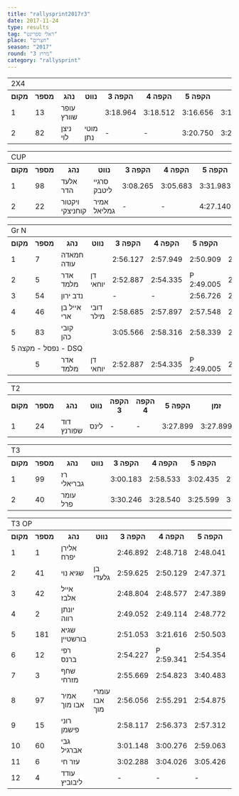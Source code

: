 ```yaml
---
title: "rallysprint2017r3"
date: 2017-11-24
type: results
tag: "ראלי ספרינט"
place: "חצרים"
season: "2017"
round: "מרוץ 3"
category: "rallysprint"
---
```

<table class="line_color">
    <tr>
        <td colspan="99" class="title_font">2X4</td>
    </tr>
    <tr class="rnkh_bkcolor">
        <th class="rnkh_font">מקום</th>
        <th class="rnkh_font">מספר</th>
        <th class="rnkh_font">נהג</th>
        <th class="rnkh_font">נווט</th>
        <th class="rnkh_font">הקפה 3</th>
        <th class="rnkh_font">הקפה 4</th>
        <th class="rnkh_font">הקפה 5</th>
        <th class="rnkh_font">זמן</th>
        <th class="rnkh_font">פער</th>
    </tr>
    <tr class="rnk_bkcolor">
        <td class="rnk_font">1</td>
        <td class="rnk_font">13</td>
        <td class="rnk_font">עופר שוורץ</td>
        <td class="rnk_font"></td>
        <td class="rnk_font">3:18.964</td>
        <td class="rnk_font">3:18.512</td>
        <td class="rnk_font">3:16.656</td>
        <td class="rnk_font">3:16.656</td>
        <td class="rnk_font">-</td>
    </tr>
    <tr class="rnk_bkcolor">
        <td class="rnk_font">2</td>
        <td class="rnk_font">82</td>
        <td class="rnk_font">ניצן לוי</td>
        <td class="rnk_font">מוטי נתן</td>
        <td class="rnk_font">-</td>
        <td class="rnk_font">-</td>
        <td class="rnk_font">3:20.750</td>
        <td class="rnk_font">3:20.750</td>
        <td class="rnk_font">4.094</td>
    </tr>
</table>
<table class="line_color">
    <tr>
        <td colspan="99" class="title_font">CUP</td>
    </tr>
    <tr class="rnkh_bkcolor">
        <th class="rnkh_font">מקום</th>
        <th class="rnkh_font">מספר</th>
        <th class="rnkh_font">נהג</th>
        <th class="rnkh_font">נווט</th>
        <th class="rnkh_font">הקפה 3</th>
        <th class="rnkh_font">הקפה 4</th>
        <th class="rnkh_font">הקפה 5</th>
        <th class="rnkh_font">זמן</th>
        <th class="rnkh_font">פער</th>
    </tr>
    <tr class="rnk_bkcolor">
        <td class="rnk_font">1</td>
        <td class="rnk_font">98</td>
        <td class="rnk_font">אלעד הדר</td>
        <td class="rnk_font">סרגיי ליטבק</td>
        <td class="rnk_font">3:08.265</td>
        <td class="rnk_font">3:05.683</td>
        <td class="rnk_font">3:31.983</td>
        <td class="rnk_font">3:05.683</td>
        <td class="rnk_font">-</td>
    </tr>
    <tr class="rnk_bkcolor">
        <td class="rnk_font">2</td>
        <td class="rnk_font">22</td>
        <td class="rnk_font">ויקטור קוחניצקי</td>
        <td class="rnk_font">אמיר גמליאל</td>
        <td class="rnk_font">-</td>
        <td class="rnk_font">-</td>
        <td class="rnk_font">4:27.140</td>
        <td class="rnk_font">4:27.140</td>
        <td class="rnk_font">1:21.457</td>
    </tr>
</table>
<table class="line_color">
    <tr>
        <td colspan="99" class="title_font">Gr N</td>
    </tr>
    <tr class="rnkh_bkcolor">
        <th class="rnkh_font">מקום</th>
        <th class="rnkh_font">מספר</th>
        <th class="rnkh_font">נהג</th>
        <th class="rnkh_font">נווט</th>
        <th class="rnkh_font">הקפה 3</th>
        <th class="rnkh_font">הקפה 4</th>
        <th class="rnkh_font">הקפה 5</th>
        <th class="rnkh_font">זמן</th>
        <th class="rnkh_font">פער</th>
    </tr>
    <tr class="rnk_bkcolor">
        <td class="rnk_font">1</td>
        <td class="rnk_font">7</td>
        <td class="rnk_font">חמאדה עודה</td>
        <td class="rnk_font"></td>
        <td class="rnk_font">2:56.127</td>
        <td class="rnk_font">2:57.949</td>
        <td class="rnk_font">2:50.909</td>
        <td class="rnk_font">2:50.909</td>
        <td class="rnk_font">-</td>
    </tr>
    <tr class="rnk_bkcolor">
        <td class="rnk_font">2</td>
        <td class="rnk_font">5</td>
        <td class="rnk_font">אדר מלמד</td>
        <td class="rnk_font">דן יוחאי</td>
        <td class="rnk_font">2:52.887</td>
        <td class="rnk_font">2:54.335</td>
        <td class="rnk_font penalty">P 2:49.005</td>
        <td class="rnk_font">2:52.887</td>
        <td class="rnk_font">1.978</td>
    </tr>
    <tr class="rnk_bkcolor">
        <td class="rnk_font">3</td>
        <td class="rnk_font">54</td>
        <td class="rnk_font">נדב ירון</td>
        <td class="rnk_font"></td>
        <td class="rnk_font">-</td>
        <td class="rnk_font">-</td>
        <td class="rnk_font">2:56.726</td>
        <td class="rnk_font">2:56.726</td>
        <td class="rnk_font">5.817</td>
    </tr>
    <tr class="rnk_bkcolor">
        <td class="rnk_font">4</td>
        <td class="rnk_font">46</td>
        <td class="rnk_font">אייל בן ארי</td>
        <td class="rnk_font">דובי מילר</td>
        <td class="rnk_font">2:58.685</td>
        <td class="rnk_font">2:57.897</td>
        <td class="rnk_font">2:57.548</td>
        <td class="rnk_font">2:57.548</td>
        <td class="rnk_font">6.639</td>
    </tr>
    <tr class="rnk_bkcolor">
        <td class="rnk_font">5</td>
        <td class="rnk_font">83</td>
        <td class="rnk_font">קובי כהן</td>
        <td class="rnk_font"></td>
        <td class="rnk_font">3:05.566</td>
        <td class="rnk_font">2:58.316</td>
        <td class="rnk_font">2:58.339</td>
        <td class="rnk_font">2:58.316</td>
        <td class="rnk_font">7.407</td>
    </tr>
    <tr>
        <td colspan="99" class="subtitle_font">נפסל - מקצה 5 - DSQ</td>
    </tr>
    <tr class="rnk_bkcolor">
        <td class="rnk_font"></td>
        <td class="rnk_font">5</td>
        <td class="rnk_font">אדר מלמד</td>
        <td class="rnk_font">דן יוחאי</td>
        <td class="rnk_font">2:52.887</td>
        <td class="rnk_font">2:54.335</td>
        <td class="rnk_font penalty">P 2:49.005</td>
        <td class="rnk_font">2:52.887</td>
        <td class="rnk_font">-</td>
    </tr>
</table>
<table class="line_color">
    <tr>
        <td colspan="99" class="title_font">T2</td>
    </tr>
    <tr class="rnkh_bkcolor">
        <th class="rnkh_font">מקום</th>
        <th class="rnkh_font">מספר</th>
        <th class="rnkh_font">נהג</th>
        <th class="rnkh_font">נווט</th>
        <th class="rnkh_font">הקפה 3</th>
        <th class="rnkh_font">הקפה 4</th>
        <th class="rnkh_font">הקפה 5</th>
        <th class="rnkh_font">זמן</th>
        <th class="rnkh_font">פער</th>
    </tr>
    <tr class="rnk_bkcolor">
        <td class="rnk_font">1</td>
        <td class="rnk_font">24</td>
        <td class="rnk_font">דוד שפורנץ</td>
        <td class="rnk_font">לינס</td>
        <td class="rnk_font">-</td>
        <td class="rnk_font">-</td>
        <td class="rnk_font">3:27.899</td>
        <td class="rnk_font">3:27.899</td>
        <td class="rnk_font">-</td>
    </tr>
</table>
<table class="line_color">
    <tr>
        <td colspan="99" class="title_font">T3</td>
    </tr>
    <tr class="rnkh_bkcolor">
        <th class="rnkh_font">מקום</th>
        <th class="rnkh_font">מספר</th>
        <th class="rnkh_font">נהג</th>
        <th class="rnkh_font">נווט</th>
        <th class="rnkh_font">הקפה 3</th>
        <th class="rnkh_font">הקפה 4</th>
        <th class="rnkh_font">הקפה 5</th>
        <th class="rnkh_font">זמן</th>
        <th class="rnkh_font">פער</th>
    </tr>
    <tr class="rnk_bkcolor">
        <td class="rnk_font">1</td>
        <td class="rnk_font">99</td>
        <td class="rnk_font">רז גבריאלי</td>
        <td class="rnk_font"></td>
        <td class="rnk_font">3:00.183</td>
        <td class="rnk_font">2:58.533</td>
        <td class="rnk_font">3:02.435</td>
        <td class="rnk_font">2:58.533</td>
        <td class="rnk_font">-</td>
    </tr>
    <tr class="rnk_bkcolor">
        <td class="rnk_font">2</td>
        <td class="rnk_font">40</td>
        <td class="rnk_font">עומר פרל</td>
        <td class="rnk_font"></td>
        <td class="rnk_font">3:30.246</td>
        <td class="rnk_font">3:28.540</td>
        <td class="rnk_font">3:25.599</td>
        <td class="rnk_font">3:25.599</td>
        <td class="rnk_font">27.066</td>
    </tr>
</table>
<table class="line_color">
    <tr>
        <td colspan="99" class="title_font">T3 OP</td>
    </tr>
    <tr class="rnkh_bkcolor">
        <th class="rnkh_font">מקום</th>
        <th class="rnkh_font">מספר</th>
        <th class="rnkh_font">נהג</th>
        <th class="rnkh_font">נווט</th>
        <th class="rnkh_font">הקפה 3</th>
        <th class="rnkh_font">הקפה 4</th>
        <th class="rnkh_font">הקפה 5</th>
        <th class="rnkh_font">זמן</th>
        <th class="rnkh_font">פער</th>
    </tr>
    <tr class="rnk_bkcolor">
        <td class="rnk_font">1</td>
        <td class="rnk_font">1</td>
        <td class="rnk_font">אלירן יפרח</td>
        <td class="rnk_font"></td>
        <td class="rnk_font">2:46.892</td>
        <td class="rnk_font">2:48.718</td>
        <td class="rnk_font">2:48.041</td>
        <td class="rnk_font">2:46.892</td>
        <td class="rnk_font">-</td>
    </tr>
    <tr class="rnk_bkcolor">
        <td class="rnk_font">2</td>
        <td class="rnk_font">41</td>
        <td class="rnk_font">שגיא נוי</td>
        <td class="rnk_font">בן גלעדי</td>
        <td class="rnk_font">2:59.625</td>
        <td class="rnk_font">2:50.129</td>
        <td class="rnk_font">2:47.371</td>
        <td class="rnk_font">2:47.371</td>
        <td class="rnk_font">0.479</td>
    </tr>
    <tr class="rnk_bkcolor">
        <td class="rnk_font">3</td>
        <td class="rnk_font">42</td>
        <td class="rnk_font">אייל אלבז</td>
        <td class="rnk_font"></td>
        <td class="rnk_font">2:48.804</td>
        <td class="rnk_font">2:48.577</td>
        <td class="rnk_font">2:47.389</td>
        <td class="rnk_font">2:47.389</td>
        <td class="rnk_font">0.497</td>
    </tr>
    <tr class="rnk_bkcolor">
        <td class="rnk_font">4</td>
        <td class="rnk_font">2</td>
        <td class="rnk_font">יונתן רווה</td>
        <td class="rnk_font"></td>
        <td class="rnk_font">2:49.052</td>
        <td class="rnk_font">2:49.114</td>
        <td class="rnk_font">2:48.772</td>
        <td class="rnk_font">2:48.772</td>
        <td class="rnk_font">1.880</td>
    </tr>
    <tr class="rnk_bkcolor">
        <td class="rnk_font">5</td>
        <td class="rnk_font">181</td>
        <td class="rnk_font">שגיא בורשטיין</td>
        <td class="rnk_font"></td>
        <td class="rnk_font">2:51.053</td>
        <td class="rnk_font">3:21.616</td>
        <td class="rnk_font">2:50.503</td>
        <td class="rnk_font">2:50.503</td>
        <td class="rnk_font">3.611</td>
    </tr>
    <tr class="rnk_bkcolor">
        <td class="rnk_font">6</td>
        <td class="rnk_font">12</td>
        <td class="rnk_font">רפי ברנס</td>
        <td class="rnk_font"></td>
        <td class="rnk_font">2:54.227</td>
        <td class="rnk_font penalty">P 2:59.341</td>
        <td class="rnk_font">2:54.354</td>
        <td class="rnk_font">2:54.227</td>
        <td class="rnk_font">7.335</td>
    </tr>
    <tr class="rnk_bkcolor">
        <td class="rnk_font">7</td>
        <td class="rnk_font">3</td>
        <td class="rnk_font">שחף מזרחי</td>
        <td class="rnk_font"></td>
        <td class="rnk_font">2:55.669</td>
        <td class="rnk_font">2:54.823</td>
        <td class="rnk_font">3:40.483</td>
        <td class="rnk_font">2:54.823</td>
        <td class="rnk_font">7.931</td>
    </tr>
    <tr class="rnk_bkcolor">
        <td class="rnk_font">8</td>
        <td class="rnk_font">97</td>
        <td class="rnk_font">אמיר אבו מוך</td>
        <td class="rnk_font">עומרי אבו מוך</td>
        <td class="rnk_font">2:56.056</td>
        <td class="rnk_font">2:55.291</td>
        <td class="rnk_font">2:54.875</td>
        <td class="rnk_font">2:54.875</td>
        <td class="rnk_font">7.983</td>
    </tr>
    <tr class="rnk_bkcolor">
        <td class="rnk_font">9</td>
        <td class="rnk_font">15</td>
        <td class="rnk_font">רוני פישמן</td>
        <td class="rnk_font"></td>
        <td class="rnk_font">2:58.117</td>
        <td class="rnk_font">2:56.373</td>
        <td class="rnk_font">2:57.312</td>
        <td class="rnk_font">2:56.373</td>
        <td class="rnk_font">9.481</td>
    </tr>
    <tr class="rnk_bkcolor">
        <td class="rnk_font">10</td>
        <td class="rnk_font">60</td>
        <td class="rnk_font">גבי אברגיל</td>
        <td class="rnk_font"></td>
        <td class="rnk_font">3:01.148</td>
        <td class="rnk_font">3:00.276</td>
        <td class="rnk_font">2:59.063</td>
        <td class="rnk_font">2:59.063</td>
        <td class="rnk_font">12.171</td>
    </tr>
    <tr class="rnk_bkcolor">
        <td class="rnk_font">11</td>
        <td class="rnk_font">6</td>
        <td class="rnk_font">עזר חי</td>
        <td class="rnk_font"></td>
        <td class="rnk_font">3:02.288</td>
        <td class="rnk_font">3:04.026</td>
        <td class="rnk_font">3:05.426</td>
        <td class="rnk_font">3:02.288</td>
        <td class="rnk_font">15.396</td>
    </tr>
    <tr class="rnk_bkcolor">
        <td class="rnk_font">12</td>
        <td class="rnk_font">4</td>
        <td class="rnk_font">עודד ליבוביץ</td>
        <td class="rnk_font"></td>
        <td class="rnk_font">-</td>
        <td class="rnk_font">-</td>
        <td class="rnk_font">-</td>
        <td class="rnk_font">-</td>
        <td class="rnk_font">-</td>
    </tr>
</table>
